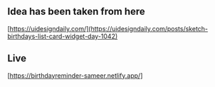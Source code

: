 ## Idea has been taken from here

[https://uidesigndaily.com/](https://uidesigndaily.com/posts/sketch-birthdays-list-card-widget-day-1042)

## Live

[https://birthdayreminder-sameer.netlify.app/]
